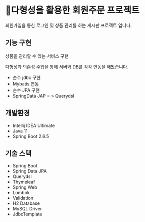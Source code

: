 # 📌다형성을 활용한 회원주문 프로젝트
회원가입을 통한 로그인 및 상품 관리를 하는 게시판 프로젝트 입니다.


## 기능 구현 
상품을 관리할 수 있는 서비스 구현

다형성과 의존성 주입을 통해 서버와 DB를 각각 연동을 해봤습니다.


* 순수 jdbc 구현
* Mybatis 연동
* 순수 JPA 구현
* SpringData JAP = > Querydsl 

## 개발환경
* Intellij IDEA Ultimate 
* Java 11
* Spring Boot 2.6.5

## 기술 스택
* Spring Boot
* Spring Data JPA
* Querydsl
* Thymeleaf
* Spring Web
* Lombok
* Validation
* H2 Database
* MySQL Driver
* JdbcTemplate

